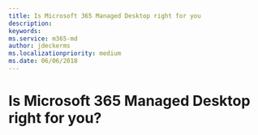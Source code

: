 ```yaml
---
title: Is Microsoft 365 Managed Desktop right for you 
description:  
keywords: 
ms.service: m365-md
author: jdeckerms
ms.localizationpriority: medium
ms.date: 06/06/2018
---
```


# Is Microsoft 365 Managed Desktop right for you?